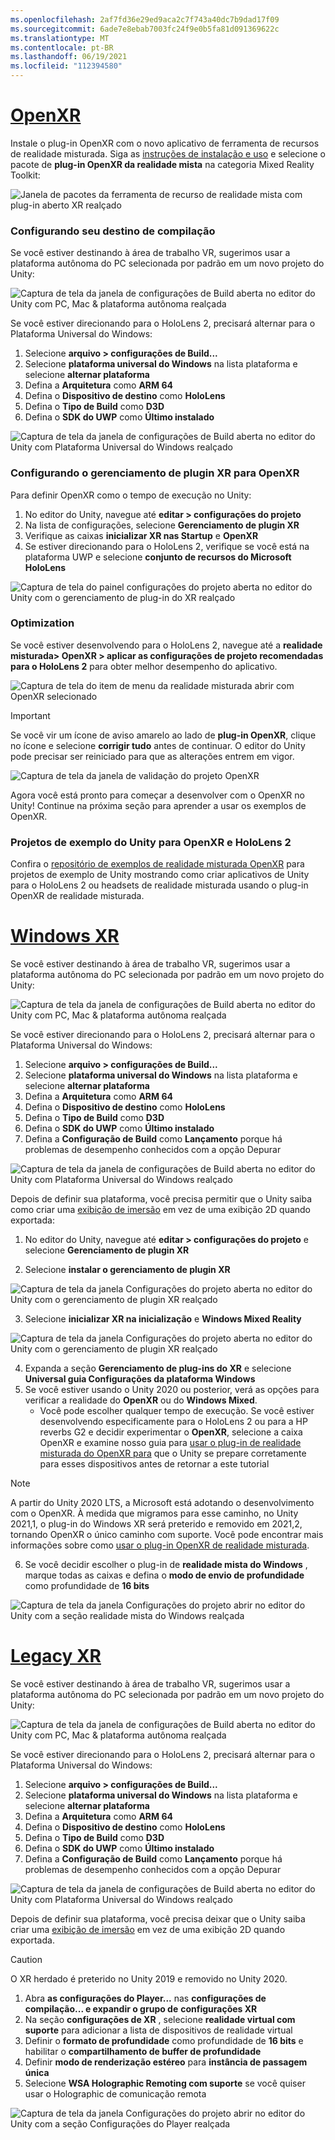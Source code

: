 ```yaml
---
ms.openlocfilehash: 2af7fd36e29ed9aca2c7f743a40dc7b9dad17f09
ms.sourcegitcommit: 6ade7e8ebab7003fc24f9e0b5fa81d091369622c
ms.translationtype: MT
ms.contentlocale: pt-BR
ms.lasthandoff: 06/19/2021
ms.locfileid: "112394580"
---
```

# <a name="openxr"></a>[OpenXR](#tab/openxr)

Instale o plug-in OpenXR com o novo aplicativo de ferramenta de recursos de realidade misturada. Siga as [instruções de instalação e uso](../../welcome-to-mr-feature-tool.md) e selecione o pacote de **plug-in OpenXR da realidade mista** na categoria Mixed Reality Toolkit:

![Janela de pacotes da ferramenta de recurso de realidade mista com plug-in aberto XR realçado](../../images/feature-tool-openxr.png)

### <a name="setting-your-build-target"></a>Configurando seu destino de compilação

Se você estiver destinando à área de trabalho VR, sugerimos usar a plataforma autônoma do PC selecionada por padrão em um novo projeto do Unity:

![Captura de tela da janela de configurações de Build aberta no editor do Unity com PC, Mac & plataforma autônoma realçada](../../images/wmr-config-img-3.png)

Se você estiver direcionando para o HoloLens 2, precisará alternar para o Plataforma Universal do Windows:

1. Selecione **arquivo > configurações de Build...**
2. Selecione **plataforma universal do Windows** na lista plataforma e selecione **alternar plataforma**
3. Defina a **Arquitetura** como **ARM 64**
4. Defina o **Dispositivo de destino** como **HoloLens**
5. Defina o **Tipo de Build** como **D3D**
6. Defina o **SDK do UWP** como **Último instalado**

![Captura de tela da janela de configurações de Build aberta no editor do Unity com Plataforma Universal do Windows realçado](../../images/wmr-config-img-4.png)

### <a name="configuring-xr-plugin-management-for-openxr"></a>Configurando o gerenciamento de plugin XR para OpenXR

Para definir OpenXR como o tempo de execução no Unity:

1. No editor do Unity, navegue até **editar > configurações do projeto**
2. Na lista de configurações, selecione **Gerenciamento de plugin XR**
3. Verifique as caixas **inicializar XR nas Startup** e **OpenXR**
4. Se estiver direcionando para o HoloLens 2, verifique se você está na plataforma UWP e selecione **conjunto de recursos do Microsoft HoloLens**

![Captura de tela do painel configurações do projeto aberta no editor do Unity com o gerenciamento de plug-in do XR realçado](../../images/openxr-img-05.png)

### <a name="optimization"></a>Optimization

Se você estiver desenvolvendo para o HoloLens 2, navegue até a **realidade misturada> OpenXR > aplicar as configurações de projeto recomendadas para o HoloLens 2** para obter melhor desempenho do aplicativo.

![Captura de tela do item de menu da realidade misturada abrir com OpenXR selecionado](../../images/openxr-img-08.png)

> [!IMPORTANT]
> Se você vir um ícone de aviso amarelo ao lado de **plug-in OpenXR**, clique no ícone e selecione **corrigir tudo** antes de continuar. O editor do Unity pode precisar ser reiniciado para que as alterações entrem em vigor.

![Captura de tela da janela de validação do projeto OpenXR](../../images/openxr-img-06.png)

Agora você está pronto para começar a desenvolver com o OpenXR no Unity!  Continue na próxima seção para aprender a usar os exemplos de OpenXR.

### <a name="unity-sample-projects-for-openxr-and-hololens-2"></a>Projetos de exemplo do Unity para OpenXR e HoloLens 2

Confira o [repositório de exemplos de realidade misturada OpenXR](https://github.com/microsoft/OpenXR-Unity-MixedReality-Samples) para projetos de exemplo de Unity mostrando como criar aplicativos de Unity para o HoloLens 2 ou headsets de realidade misturada usando o plug-in OpenXR de realidade misturada.

# <a name="windows-xr"></a>[Windows XR](#tab/windowsxr)

Se você estiver destinando à área de trabalho VR, sugerimos usar a plataforma autônoma do PC selecionada por padrão em um novo projeto do Unity:

![Captura de tela da janela de configurações de Build aberta no editor do Unity com PC, Mac & plataforma autônoma realçada](../../images/wmr-config-img-3.png)

Se você estiver direcionando para o HoloLens 2, precisará alternar para o Plataforma Universal do Windows:

1.  Selecione **arquivo > configurações de Build...**
2.  Selecione **plataforma universal do Windows** na lista plataforma e selecione **alternar plataforma**
3.  Defina a **Arquitetura** como **ARM 64**
4.  Defina o **Dispositivo de destino** como **HoloLens**
5.  Defina o **Tipo de Build** como **D3D**
6.  Defina o **SDK do UWP** como **Último instalado**
7.  Defina a **Configuração de Build** como **Lançamento** porque há problemas de desempenho conhecidos com a opção Depurar

![Captura de tela da janela de configurações de Build aberta no editor do Unity com Plataforma Universal do Windows realçado](../../images/wmr-config-img-4.png)

Depois de definir sua plataforma, você precisa permitir que o Unity saiba como criar uma [exibição de imersão](../../../../design/app-views.md) em vez de uma exibição 2D quando exportada:

1. No editor do Unity, navegue até **editar > configurações do projeto** e selecione **Gerenciamento de plugin XR**

2. Selecione **instalar o gerenciamento de plugin XR**

![Captura de tela da janela Configurações do projeto aberta no editor do Unity com o gerenciamento de plugin XR realçado](../../images/wmr-config-img-5.png)

3. Selecione **inicializar XR na inicialização** e **Windows Mixed Reality**

![Captura de tela da janela Configurações do projeto aberta no editor do Unity com o gerenciamento de plugin XR realçado](../../images/wmr-config-img-7.png)

4. Expanda a seção **Gerenciamento de plug-ins do XR** e selecione **Universal guia Configurações da plataforma Windows**
5. Se você estiver usando o Unity 2020 ou posterior, verá as opções para verificar a realidade do **OpenXR** ou do **Windows Mixed**. 
    * Você pode escolher qualquer tempo de execução.  Se você estiver desenvolvendo especificamente para o HoloLens 2 ou para a HP reverbs G2 e decidir experimentar o **OpenXR**, selecione a caixa OpenXR e examine nosso guia para [usar o plug-in de realidade misturada do OpenXR para](../../openxr-getting-started.md) que o Unity se prepare corretamente para esses dispositivos antes de retornar a este tutorial

> [!NOTE]
> A partir do Unity 2020 LTS, a Microsoft está adotando o desenvolvimento com o OpenXR.  À medida que migramos para esse caminho, no Unity 2021,1, o plug-in do Windows XR será preterido e removido em 2021,2, tornando OpenXR o único caminho com suporte. Você pode encontrar mais informações sobre como [usar o plug-in OpenXR de realidade misturada](../../openxr-getting-started.md).

6. Se você decidir escolher o plug-in de **realidade mista do Windows** , marque todas as caixas e defina o **modo de envio de profundidade** como profundidade de **16 bits**

![Captura de tela da janela Configurações do projeto abrir no editor do Unity com a seção realidade mista do Windows realçada](../../images/wmr-config-img-8.png)

# <a name="legacy-xr"></a>[Legacy XR](#tab/legacy)

Se você estiver destinando à área de trabalho VR, sugerimos usar a plataforma autônoma do PC selecionada por padrão em um novo projeto do Unity:

![Captura de tela da janela de configurações de Build aberta no editor do Unity com PC, Mac & plataforma autônoma realçada](../../images/wmr-config-img-3.png)

Se você estiver direcionando para o HoloLens 2, precisará alternar para o Plataforma Universal do Windows:

1.  Selecione **arquivo > configurações de Build...**
2.  Selecione **plataforma universal do Windows** na lista plataforma e selecione **alternar plataforma**
3.  Defina a **Arquitetura** como **ARM 64**
4.  Defina o **Dispositivo de destino** como **HoloLens**
5.  Defina o **Tipo de Build** como **D3D**
6.  Defina o **SDK do UWP** como **Último instalado**
7.  Defina a **Configuração de Build** como **Lançamento** porque há problemas de desempenho conhecidos com a opção Depurar

![Captura de tela da janela de configurações de Build aberta no editor do Unity com Plataforma Universal do Windows realçado](../../images/wmr-config-img-4.png)

Depois de definir sua plataforma, você precisa deixar que o Unity saiba criar uma [exibição de imersão](../../../../design/app-views.md) em vez de uma exibição 2D quando exportada.

> [!CAUTION]
> O XR herdado é preterido no Unity 2019 e removido no Unity 2020.

1. Abra **as configurações do Player...** nas **configurações de compilação... e expandir o grupo de** **configurações XR**
2. Na seção **configurações de XR** , selecione **realidade virtual com suporte** para adicionar a lista de dispositivos de realidade virtual
3. Definir o **formato de profundidade** como profundidade de **16 bits** e habilitar o **compartilhamento de buffer de profundidade**
4. Definir **modo de renderização estéreo** para **instância de passagem única**
5. Selecione **WSA Holographic Remoting com suporte** se você quiser usar o Holographic de comunicação remota 

![Captura de tela da janela Configurações do projeto abrir no editor do Unity com a seção Configurações do Player realçada](../../images/wmr-config-img-9.png)